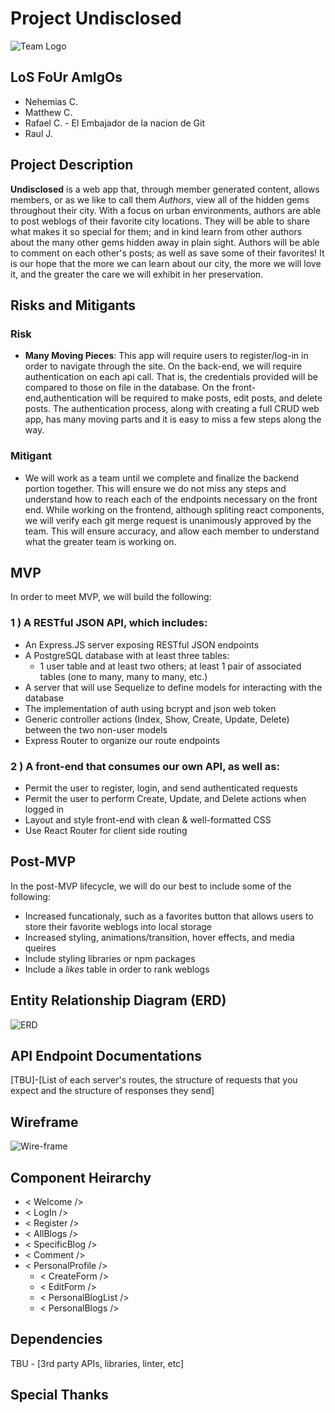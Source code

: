 # Project Undisclosed

![Team Logo](https://i.imgur.com/rj6bNES.png)

## LoS FoUr AmIgOs 
* Nehemias C.
* Matthew C.
* Rafael C. - El Embajador de la nacion de Git
* Raul J.

## Project Description
**Undisclosed** is a web app that, through member generated content, allows members, or as we like to call them _Authors_, view all of the hidden gems throughout their city. With a focus on urban environments, authors are able to post weblogs of their favorite city locations. They will be able to share what makes it so special for them; and in kind learn from other authors about the many other gems hidden away in plain sight. Authors will be able to comment on each other's posts; as well as save some of their favorites! It is our hope that the more we can learn about our city, the more we will love it, and the greater the care we will exhibit in her preservation.

## Risks and Mitigants

### Risk
  * **Many Moving Pieces**: This app will require users to register/log-in in order to navigate through the site. On the back-end, we will require authentication on each api call. That is, the credentials provided will be compared to those on file in the database. On the front-end,authentication will be required to make posts, edit posts, and delete posts. The authentication process, along with creating a full CRUD web app, has many moving parts and it is easy to miss a few steps along the way.

### Mitigant
  * We will work as a team until we complete and finalize the backend portion together. This will ensure we do not miss any steps and understand how to reach each of the endpoints necessary on the front end. While working on the frontend, although spliting react components, we will verify each git merge request is unanimously approved by the team. This will ensure accuracy, and allow each member to understand what the greater team is working on.

## MVP
In order to meet MVP, we will build the following:

### 1 ) A RESTful JSON API, which includes:

 * An Express.JS server exposing RESTful JSON endpoints
 * A PostgreSQL database with at least three tables:
   * 1 user table and at least two others; at least 1 pair of associated tables (one to many, many to many, etc.)
 * A server that will use Sequelize to define models for interacting with the database
 * The implementation of auth using bcrypt and json web token
 * Generic controller actions (Index, Show, Create, Update, Delete) between the two non-user models
 * Express Router to organize our route endpoints

### 2 ) A front-end that consumes our own API, as well as:
 * Permit the user to register, login, and send authenticated requests
 * Permit the user to perform Create, Update, and Delete actions when logged in
 * Layout and style front-end with clean & well-formatted CSS
 * Use React Router for client side routing

 ## Post-MVP
In the post-MVP lifecycle, we will do our best to include some of the following:

 * Increased funcationaly, such as a favorites button that allows users to store their favorite weblogs into local storage
 * Increased styling, animations/transition, hover effects, and media queires
 * Include styling libraries or npm packages
 * Include a _likes_ table in order to rank weblogs


## Entity Relationship Diagram (ERD)
![ERD](https://i.imgur.com/GyGST3w.png)


## API Endpoint Documentations

[TBU]-[List of each server's routes, the structure of requests that you expect and the structure of responses they send]

## Wireframe

![Wire-frame](https://i.imgur.com/AV2qLf4.png)


## Component Heirarchy

* < Welcome />
* < LogIn />
* < Register />
* < AllBlogs />
* < SpecificBlog />
* < Comment />
* < PersonalProfile />
  * < CreateForm />
  * < EditForm />
  * < PersonalBlogList />
  * < PersonalBlogs />


## Dependencies

TBU - [3rd party APIs, libraries, linter, etc]

## Special Thanks